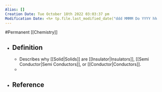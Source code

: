 ```yaml
---
Alias: []
Creation Date: Tue October 18th 2022 03:03:37 pm 
Modification Date: <%+ tp.file.last_modified_date("ddd MMMM Do YYYY hh:mm:ss a") %>
---
```

#Permanent [[Chemistry]]

- ## Definition
	- Describes why [[Solid|Solids]] are [[Insulator|Insulators]], [[Semi Conductor|Semi Conductors]], or [[Conductor|Conductors]].
	- 
- ## Reference